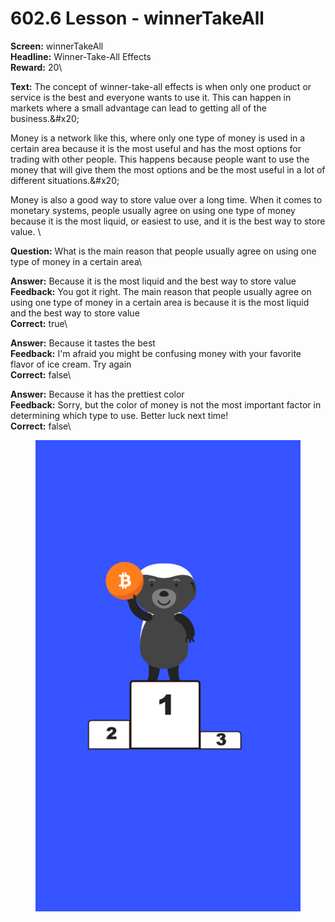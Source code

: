 # 602.6 Lesson - winnerTakeAll

**Screen:** winnerTakeAll\
**Headline:** Winner-Take-All Effects\
**Reward:** 20\

**Text:** The concept of winner-take-all effects is when only one product or service is the best and everyone wants to use it. This can happen in markets where a small advantage can lead to getting all of the business.&amp;#x20;

Money is a network like this, where only one type of money is used in a certain area because it is the most useful and has the most options for trading with other people. This happens because people want to use the money that will give them the most options and be the most useful in a lot of different situations.&amp;#x20;

Money is also a good way to store value over a long time. When it comes to monetary systems, people usually agree on using one type of money because it is the most liquid, or easiest to use, and it is the best way to store value.
\

**Question:** What is the main reason that people usually agree on using one type of money in a certain area\

**Answer:** Because it is the most liquid and the best way to store value\
**Feedback:** You got it right. The main reason that people usually agree on using one type of money in a certain area is because it is the most liquid and the best way to store value\
**Correct:** true\

**Answer:** Because it tastes the best\
**Feedback:** I&#x27;m afraid you might be confusing money with your favorite flavor of ice cream. Try again\
**Correct:** false\

**Answer:** Because it has the prettiest color\
**Feedback:** Sorry, but the color of money is not the most important factor in determining which type to use. Better luck next time!\
**Correct:** false\


<figure><img src="../.gitbook/assets/602-06.png" alt=""><figcaption></figcaption></figure>

